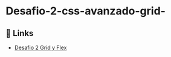 # Desafio-2-css-avanzado-grid-

## 🔗 Links
- [Desafio 2 Grid y Flex](https://bladesnecro.github.io/Desaf-o-2-CSS-Avanzado/)
  
